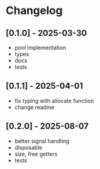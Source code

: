 # Changelog

## [0.1.0] - 2025-03-30

- pool implementation
- types
- docs
- tests

## [0.1.1] - 2025-04-01

- fix typing with allocate function
- change readme

## [0.2.0] - 2025-08-07

- better signal handling
- disposable
- size, free getters
- tests
